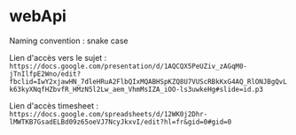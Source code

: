 # webApi
Naming convention : snake case

Lien d'accès vers le sujet : `https://docs.google.com/presentation/d/1AQCQX5PeUZiv_zAGqM0-jTnIlfpE2Wno/edit?fbclid=IwY2xjawHN_7dleHRuA2FlbQIxMQABHSpKZQ8U7VUScRBkKxG4AQ_RlONJBgQvLk63kyXNqfHZbvfR_HMzN5l2Lw_aem_VhmMsIZA_iOO-ls3uwkeHg#slide=id.p3`

Lien d'accès timesheet : `https://docs.google.com/spreadsheets/d/12WK0j2Dhr-lMWTKB7GsadELBd09z65oeVJ7NcyJkxvI/edit?hl=fr&gid=0#gid=0`
